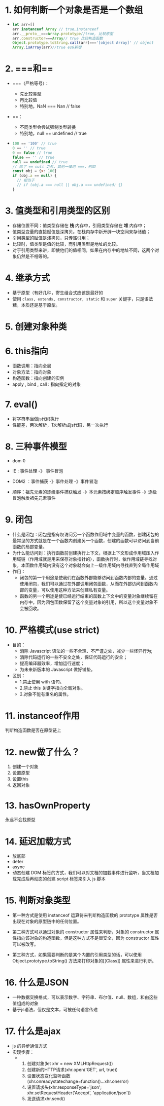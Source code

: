 # 1. 如何判断一个对象是否是一个数组

- ```js
  let arr=[]
  arr instanceof Array // true,instanceof
  arr.__proto__===Array.prototype//true, 比较原型
  arr.constructor===Array// true 比较构造函数
  Object.prototype.toString.call(arr)==='[object Array]' // object
  Array.isArray(arr)//true es6新增
  ```



# 2. ===和==

- ===（严格等号）：
  - 先比较类型
  - 再比较值
  - 特别地，NaN === Nan // false
- ==：
  - 不同类型会尝试强制类型转换
  - 特别地，null == undefined // true

- ```js
  100 == '100' // true
  0 == '' // true
  0 == false // true
  false == '' // true
  null == undefined // true
  // 除了 == null 之外，其他一律用 ===，例如
  const obj = {x: 100}
  if (obj.a == null) {
    // 相当于
    // if (obj.a === null || obj.a === undefined) {}
  }
  ```

# 3. 值类型和引用类型的区别

- 存储位置不同：值类型存储在 **栈** 内存中，引用类型存储在 **堆** 内存中；
- 值类型变量的直接赋值是深拷贝，在栈内存中新开辟一块空间来存储值；
- 引用类型的赋值是浅拷贝，只传递引用；
- 比较时，值类型是值的比较，而引用类型是地址的比较。
- 对于引用类型来讲，即使他们的值相同，如果在内存中的地址不同，这两个对象仍然是不相等的。

# 4. 继承方式

- 基于原型（有好几种，寄生组合式应该是最好的
- 使用 `class, extends, constructor, static` 和 `super` 关键字，只是语法糖，本质还是基于原型。

# 5. 创建对象种类

# 6. this指向

- 函数调用：指向全局
- 对象方法：指向对象
- 构造函数：指向创建的实例
- apply , bind , call : 指向指定的对象

# 7. eval()

- 将字符串当做js代码执行
- 性能差，两次解析，1次解析成js代码，另一次执行

# 8. 三种事件模型

- dom 0
- IE : 事件处理 -》 事件冒泡
- DOM2 ：事件捕获 -》事件处理 -》事件冒泡

- 顺序：祖先元素的逐级事件捕获触发 -》本元素按绑定顺序触发事件 -》逐级冒泡触发祖先元素事件

# 9. 闭包

- 什么是闭包：闭包是指有权访问另一个函数作用域中变量的函数，创建闭包的最常见的方式就是在一个函数内创建另一个函数，创建的函数可以访问到当前函数的局部变量。
- 为什么能访问到：执行函数前创建执行上下文，根据上下文形成作用域压入作用域链（作用域就是用来保存对象指针的），函数执行时，依作用域链寻找对象，本函数作用域内没有这个对象就会向上一级作用域内寻找直到全局作用域
- 作用：
  - 闭包的第一个用途是使我们在函数外部能够访问到函数内部的变量。通过使用闭包，我们可以通过在外部调用闭包函数，从而在外部访问到函数内部的变量，可以使用这种方法来创建私有变量。
  - 函数的另一个用途是使已经运行结束的函数上下文中的变量对象继续留在内存中，因为闭包函数保留了这个变量对象的引用，所以这个变量对象不会被回收。

# 10. 严格模式(use strict)

- 目的：
  - 消除 Javascript 语法的一些不合理、不严谨之处，减少一些怪异行为;
  - 消除代码运行的一些不安全之处，保证代码运行的安全；
  - 提高编译器效率，增加运行速度；
  - 为未来新版本的 Javascript 做好铺垫。
- 区别：
  - 1.禁止使用 with 语句。
  - 2.禁止 this 关键字指向全局对象。
  - 3.对象不能有重名的属性。

# 11. instanceof作用

判断构造函数是否在原型链上

# 12. new做了什么？

1. 创建一个对象
2. 设置原型
3. 设置this
4. 返回对象

# 13. hasOwnProperty

永远不会找原型

# 14. 延迟加载方式

- 放底部
- defer
- async
- 动态创建 DOM 标签的方式，我们可以对文档的加载事件进行监听，当文档加载完成后再动态的创建 script 标签来引入 js 脚本

# 15. 判断对象类型

- 第一种方式是使用 instanceof 运算符来判断构造函数的 prototype 属性是否出现在对象的原型链中的任何位置。

- 第二种方式可以通过对象的 constructor 属性来判断，对象的 constructor 属性指向该对象的构造函数，但是这种方式不是很安全，因为 constructor 属性可以被改写。

- 第三种方式，如果需要判断的是某个内置的引用类型的话，可以使用 Object.prototype.toString() 方法来打印对象的[[Class]] 属性来进行判断。

# 16. 什么是JSON

- 一种数据交换格式，可以表示数字、字符串、布尔值、null、数组，和由这些值组成的对象
- 基于js语法，但仅是文本，可被任何语言传递

# 17. 什么是ajax

- js 的异步通信方式
- 实现步骤：
  - 1. 创建对象(let xhr = new XMLHttpRequest())
    2. 创建新的HTTP请求(xhr.open('GET', url, true))
    3. 设置状态变化监听函数(xhr.onreadystatechange=function()...xhr.onerror)
    4. 设置请求头(xhr.responseType='json'; xhr.setRequestHeader('Accept', 'application/json'))
    5. 发送请求xhr.send()